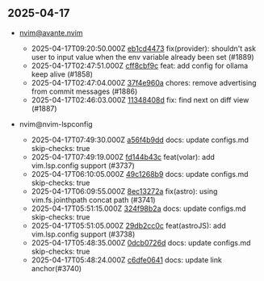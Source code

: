 ## 2025-04-17

* nvim@avante.nvim
  - 2025-04-17T09:20:50.000Z [eb1cd4473](https://github.com/yetone/avante.nvim/commit/eb1cd44731783024621beafe4e46204cbc9a4320) fix(provider): shouldn't ask user to input value when the env variable already been set (#1889)
  - 2025-04-17T02:47:51.000Z [cff8cbf9c](https://github.com/yetone/avante.nvim/commit/cff8cbf9c567e1f61f73479ae584f784b1f39e89) feat: add config for ollama keep alive (#1858)
  - 2025-04-17T02:47:04.000Z [37f4e960a](https://github.com/yetone/avante.nvim/commit/37f4e960aeec36d1edbc57a37d8c16cb28a7bb3a) chores: remove advertising from commit messages (#1886)
  - 2025-04-17T02:46:03.000Z [11348408d](https://github.com/yetone/avante.nvim/commit/11348408dab512f5a0434316276c111b8062f674) fix: find next on diff view (#1887)

* nvim@nvim-lspconfig
  - 2025-04-17T07:49:30.000Z [a56f4b9dd](https://github.com/neovim/nvim-lspconfig/commit/a56f4b9dde5daf3d4c7bb50cf78ab609537f2259) docs: update configs.md skip-checks: true
  - 2025-04-17T07:49:19.000Z [fd144b43c](https://github.com/neovim/nvim-lspconfig/commit/fd144b43c19fa52af8b6dfda6ae4ed261cecab39) feat(volar): add vim.lsp.config support (#3737)
  - 2025-04-17T06:10:05.000Z [49c1268b9](https://github.com/neovim/nvim-lspconfig/commit/49c1268b99dab89671010673ed57980188cd00a0) docs: update configs.md skip-checks: true
  - 2025-04-17T06:09:55.000Z [8ec13272a](https://github.com/neovim/nvim-lspconfig/commit/8ec13272adff99d3d2249f669853d78c7e973d3a) fix(astro): using vim.fs.jointhpath concat path (#3741)
  - 2025-04-17T05:51:15.000Z [324f98b2a](https://github.com/neovim/nvim-lspconfig/commit/324f98b2ac64cd1fe407ba554f99a89111d4bc2f) docs: update configs.md skip-checks: true
  - 2025-04-17T05:51:05.000Z [29db2cc0c](https://github.com/neovim/nvim-lspconfig/commit/29db2cc0c4d517a1e09ceb85a3c43a4691f6ddd5) feat(astroJS): add vim.lsp.config support (#3738)
  - 2025-04-17T05:48:35.000Z [0dcb0726d](https://github.com/neovim/nvim-lspconfig/commit/0dcb0726d4287c30ff8a1c6c331f8e04ef559ba3) docs: update configs.md skip-checks: true
  - 2025-04-17T05:48:24.000Z [c6dfe0641](https://github.com/neovim/nvim-lspconfig/commit/c6dfe0641f4ee6dab586b73a6965c487a9a9f149) docs: update link anchor(#3740)
